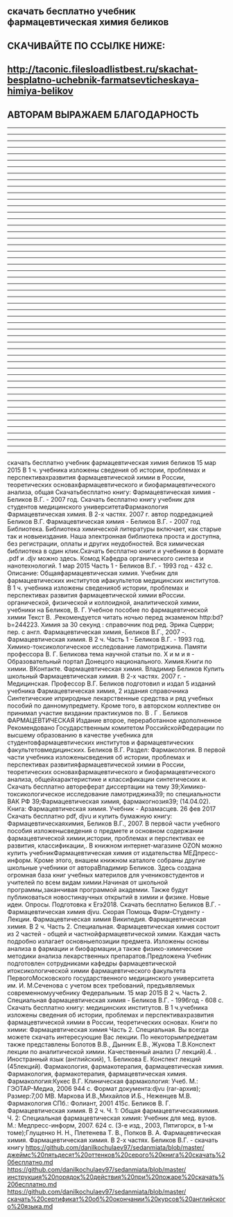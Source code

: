 скачать бесплатно учебник фармацевтическая химия беликов
--------------------------------------------------
СКАЧИВАЙТЕ ПО ССЫЛКЕ НИЖЕ:
--------------------------------------------------
http://taconic.filesloadlistbest.ru/skachat-besplatno-uchebnik-farmatsevticheskaya-himiya-belikov
--------------------------------------------------
АВТОРАМ ВЫРАЖАЕМ БЛАГОДАРНОСТЬ
--------------------------------------------------
--------------------------------------------------
--------------------------------------------------
--------------------------------------------------
--------------------------------------------------
--------------------------------------------------
--------------------------------------------------
--------------------------------------------------
--------------------------------------------------
--------------------------------------------------
--------------------------------------------------
--------------------------------------------------
--------------------------------------------------
--------------------------------------------------
--------------------------------------------------
--------------------------------------------------
--------------------------------------------------
--------------------------------------------------
--------------------------------------------------
--------------------------------------------------
--------------------------------------------------
--------------------------------------------------
--------------------------------------------------
--------------------------------------------------
--------------------------------------------------
--------------------------------------------------
--------------------------------------------------
--------------------------------------------------
--------------------------------------------------
--------------------------------------------------
--------------------------------------------------
--------------------------------------------------
--------------------------------------------------
--------------------------------------------------
--------------------------------------------------
--------------------------------------------------
--------------------------------------------------
--------------------------------------------------
--------------------------------------------------
--------------------------------------------------
--------------------------------------------------
--------------------------------------------------
--------------------------------------------------
--------------------------------------------------
--------------------------------------------------
--------------------------------------------------
--------------------------------------------------
--------------------------------------------------
--------------------------------------------------
--------------------------------------------------
--------------------------------------------------
--------------------------------------------------
скачать бесплатно учебник фармацевтическая химия беликов 15 мар 2015  В 1 ч. учебника изложены сведения об истории, проблемах и перспективахразвития фармацевтической химии в России, теоретических основахфармацевтического и биофармацевтического анализа, общая  Скачатьбесплатно книгу:  Фармацевтическая химия - Беликов В.Г. - 2007 год. Скачать бесплатно книгу учебник для студентов медицинского университетаФармакология Фармацевтическая химия. В 2-х частях. 2007 г. автор подредакцией Беликов В.Г. Фармацевтическая химия - Беликов В.Г. - 2007 год  Библиотека. Библиотека химической литературы включает, как старые так и новыеиздания. Наша электронная библиотека проста и доступна, без регистрации, оплаты и других неудобностей. Вся химическая библиотека в один клик.Скачать бесплатно книги и учебники в формате .pdf и .djv можно здесь. Комод  Кафедра органического синтеза и нанотехнологий. 1 мар 2015  Часть 1 - Беликов В.Г. - 1993 год - 432 с. Описание: Общаяфармацевтическая химия. Учебник для фармацевтических институтов ифакультетов медицинских институтов. В 1 ч. учебника изложены сведенияоб истории, проблемах и перспективах развития фармацевтической химии вРоссии. органической, физической и коллоидной, аналитической химии, учебники на Беликов, В. Г. Учебное пособие по фармацевтической химии Текст  В. .Рекомендуется читать ночью перед экзаменом http:bd?b=244223. Химия за 30 секунд : справочник  под ред. Эрика Сцерри; пер. с англ. Фармацевтическая химия, Беликов В.Г., 2007 -. Фармацевтическая химия. В 2 ч. Часть 1 - Беликов В.Г. - 1993 год. Химико-токсикологическое исследование ламотриджина. Памяти профессора В. Г. Беликова  тема научной статьи по. Х и м и я - Образовательный портал Донецого национального. Химия.Книги по химии.  ВКонтакте. Фармацевтическая химия. Владимир Беликов  Купить школьный
Фармацевтическая химия. В 2-х частях. 2007 г. - Медицинская. Профессор В.Г. Беликов подготовил и издал 5 изданий учебника Фармацевтическая химия, 2 издания справочника Синтетические иприродные лекарственные средства и ряд учебных пособий по данномупредмету. Кроме того, в авторском коллективе он принимал участие виздании практикумов по. В . Г . Беликов ФАРМАЦЕВТИЧЕСКАЯ Издание второе, переработанное идополненное Рекомендовано Государственным комитетом РоссийскойФедерации по высшему образованию в качестве учебника для студентовфармацевтических институтов и фармацевтических факультетовмедицинских. Беликов В.Г. Раздел: Фармакология. В первой части учебника изложенысведения об истории, проблемах и перспективах развитияфармацевтической химии в России, теоретических основахфармацевтического и биофармацевтического анализа, общейхарактеристике и классификации синтетических и. Скачать бесплатно автореферат диссертации на тему 39;Химико-токсикологическое исследование ламотриджина39; по специальности ВАК РФ 39;Фармацевтическая химия, фармакогнозия39; (14.04.02). Книга: Фармацевтическая химия. Учебник - Арзамасцев. 26 фев 2017  Скачать бесплатно pdf, djvu и купить бумажную книгу: Фармацевтическаяхимия, Беликов В.Г., 2007. В первой части учебного пособия изложенысведения о предмете и основном содержании фармацевтической химии,истории, проблемах и перспективах ее развития, классификации,. В книжном интернет-магазине OZON можно купить учебникФармацевтическая химия от издательства МЕДпресс-информ. Кроме этого, внашем книжном каталоге собраны другие школьные учебники от автораВладимир Беликов. Здесь создана огромная база книг учебных материлов для учениковстудентов и учителей по всем видам химии.Начиная от школьной программы,заканчивая программой академии. Также будут публиковаться новостинаучных открытий в химии и физике. Новые идеи. Опросы. Подготовка к Егэ2018. Скачать бесплатно Беликов В.Г. - Фармацевтическая химия djvu. Скорая Помощь Фарм-Студенту - Лекции. Фармацевтическая химия  Википедия. Фармацевтическая химия. В 2 ч. Часть 2. Специальная. Фармацевтическая химия состоит из 2 частей - общей и частнойфармацевтической химии. Каждая часть подробно излагает основныепозиции предмета. Изложены основы анализа в фармации и биофармации,а также физико-химические методики анализа лекарственных препаратов.Предложена
Учебник подготовлен сотрудниками кафедры фармацевтической итоксикологической химии фармацевтического факультета ПервогоМосковского государственного медицинского университета им. И. М.Сеченова с учетом всех требований, предъявляемых современномуучебнику Федеральным. 15 мар 2015  В 2 ч. Часть 2. Специальная фармацевтическая химия - Беликов В.Г. - 1996год - 608 с.  Скачать бесплатно книгу:  медицинских институтов. В 1 ч.учебника изложены сведения об истории, проблемах и перспективахразвития фармацевтической химии в России, теоретических основах. Книги по химии: Фармацевтическая химия Часть 2. Специальная. Вы всегда можете скачать интересующие Вас лекции. По некоторымпредметам также представлены  Болотов В.В., Дынник Е.В., Жукова Т.В.Конспект лекции по аналитической химии. Качественный анализ (7 лекций).4. . Иностранный язык (английский), 1. Беликова Е. Конспект лекций (45лекций). Фармакология, фармакотерапия, фармацевтическая химия. Фармакология, фармакотерапия, фармацевтическая химия. Фармакология:Кукес В.Г. Клиническая фармакология: Учеб.  М.: ГЭОТАР-Медиа, 2006 944 с. Формат документа:djvu (rar-архив); Размер:7,00 MB. Маркова И.В.,Михайлов И.Б., Неженцев М.В. Фармакология  СПб.: Фолиант, 2001  415с. Беликов В. Г. Фармацевтическая химия. В 2 ч. Ч. 1: Общая фармацевтическаяхимия. Ч. 2: Специальная фармацевтическая химия: Учебник для мед. вузов. М.: Медпресс-информ, 2007. 624 с. (3-е изд., 2003, Пятигорск, в 1-м томе);Глущенко Н. Н., Плетенева Т. В., Попков В. А. Фармацевтическая химия. Фармацевтическая химия. В 2-х частях. Беликов В.Г. - скачать книгу
https://github.com/danilkochulaev97/sedanmiata/blob/master/джеймс%20пятьдесят%20оттенков%20серого%20книга%20скачать%20бесплатно.md
https://github.com/danilkochulaev97/sedanmiata/blob/master/инструкция%20порядок%20действия%20при%20пожаре%20скачать%20бесплатно.md
https://github.com/danilkochulaev97/sedanmiata/blob/master/скачать%20сертификат%20об%20окончании%20курсов%20английского%20языка.md